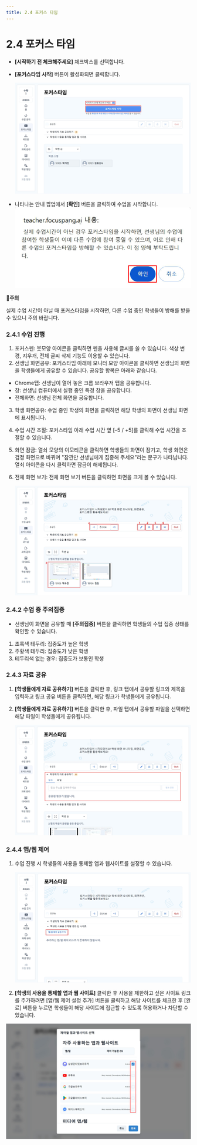 ```yaml
---
title: 2.4 포커스 타임
---
```

# 2.4 포커스 타임

* **\[시작하기 전 체크해주세요]** 체크박스를 선택합니다. 
* **\[포커스타임 시작]** 버튼이 활성화되면 클릭합니다.

  ![](/img/tcher_2-4_01.jpg)
* 나타나는 안내 팝업에서 **\[확인]** 버튼을 클릭하여 수업을 시작합니다. 
  ![](/img/teacher_2-4_02.jpg)

**🚨주의**

실제 수업 시간이 아닐 때 포커스타임을 시작하면, 다른 수업 중인 학생들이 방해를 받을 수 있으니 주의 바랍니다. 

### 2.4.1 수업 진행

1. 포커스펜: 붓모양 아이콘을 클릭하면 펜을 사용해 글씨를 쓸 수 있습니다. 색상 변경, 지우개, 전체 글씨 삭제 기능도 이용할 수 있습니다. 
2. 선생님 화면공유: 포커스타임 아래에 모니터 모양 아이콘을 클릭하면 선생님의 화면을 학생들에게 공유할 수 있습니다. 공유할 항목은 아래와 같습니다. 

* Chrome탭: 선생님이 열어 놓은 크롬 브라우저 탭을 공유합니다. 
* 창: 선생님 컴퓨터에서 실행 중인 특정 창을 공유합니다. 
* 전체화면: 선생님 전체 화면을 공유합니다. 

3. 학생 화면공유: 수업 중인 학생의 화면을 클릭하면 해당 학생의 화면이 선생님 화면에 표시됩니다. 
4. 수업 시간 조절: 포커스타임 아래 수업 시간 옆 \[–5 / +5]를 클릭해 수업 시간을 조절할 수 있습니다.
5. 화면 잠금: 열쇠 모양의 이모티콘을 클릭하면 학생들의 화면이 잠기고, 학생 화면은 검정 화면으로 바뀌며 "잠깐만 선생님에게 집중해 주세요"라는 문구가 나타납니다. 열쇠 아이콘을 다시 클릭하면 잠금이 해제됩니다.
6. 전체 화면 보기: 전체 화면 보기 버튼을 클릭하면 화면을 크게 볼 수 있습니다.

   ![](/img/tcher_2-4-1.jpg)

### 2.4.2 수업 중 주의집중

* 선생님이 화면을 공유할 때 **\[주의집중]** 버튼을 클릭하면 학생들의 수업 집중 상태를 확인할 수 있습니다. 

1. 초록색 테두리: 집중도가 높은 학생
2. 주황색 테두리: 집중도가 낮은 학생
3. 테두리색 없는 경우: 집중도가 보통인 학생

### 2.4.3 자료 공유

1. **\[학생들에게 자료 공유하기]** 버튼을 클릭한 후, 링크 탭에서 공유할 링크와 제목을 입력하고 링크 공유 버튼을 클릭하면, 해당 링크가 학생들에게 공유됩니다. 
2. **\[학생들에게 자료 공유하기]** 버튼을 클릭한 후, 파일 탭에서 공유할 파일을 선택하면 해당 파일이 학생들에게 공유됩니다. 

   ![](/img/tcher_2-4-3.jpg)

### 2.4.4 앱/웹 제어

1. 수업 진행 시 학생들의 사용을 통제할 앱과 웹사이트를 설정할 수 있습니다.

   ![](/img/tcher_2-4-4_01.jpg)
2. **\[학생의 사용을 통제할 앱과 웹 사이트]** 클릭한 후 사용을 제한하고 싶은 사이트 링크를 주가하려면 \[앱/웹 제어 설정 추가] 버튼을 클릭하고 해당 사이트를 체크한 후 \[완료] 버튼을 누르면 학생들이 해당 사이트에 접근할 수 있도록 허용하거나 차단할 수 있습니다. 

![](/img/teacher_2-4-4_02.jpg)
